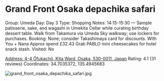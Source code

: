 # Grand Front Osaka depachika safari

Group: Umeda
Day: Day 3
Type: Shopping
Notes: 14:15-15:30 — Sample patisserie, sake, and wagashi in Umekita Cellar while curating birthday dessert table. Walk from Takamura via Umeda Sky walkway; use lockers for purchases. Booking: None; consider Takashimaya card for discounts. With You + Nana Approx spend £32.43 Grab PABLO mini cheesecakes for hotel snack stash.
Visited: No

[Address: 4-4 Ōfukachō, Kita Ward, Osaka, 530-0011, Japan](https://maps.google.com/?cid=10730928324569822745)
Rating: 4.1 (31 reviews)
Coordinates: 34.7035372, 135.4945683

![grand_front_osaka_depachika_safari.jpg](Grand%20Front%20Osaka%20depachika%20safari%20grandfrontos01b32c2493/grand_front_osaka_depachika_safari.jpg)
